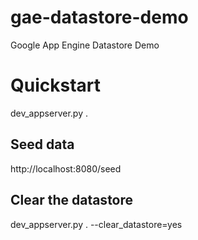 # gae-datastore-demo
Google App Engine Datastore Demo

# Quickstart

dev_appserver.py .

## Seed data

http://localhost:8080/seed

## Clear the datastore

dev_appserver.py . --clear_datastore=yes

